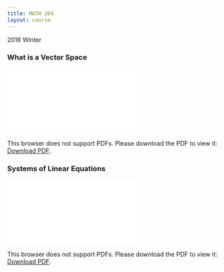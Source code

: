 ```yaml
---
title: MATH 204
layout: course
---
```


2016 Winter

<!--more-->
### What is a Vector Space
<object data="{{ site.url }}/assets/MATH204/VectorSpace.pdf" type="application/pdf" width="100%" height="850px">
    <embed src="{{ site.url }}/assets/MATH204/VectorSpace.pdf" type="application/pdf">
        <p>This browser does not support PDFs. Please download the PDF to view it: <a href="{{ site.url }}/assets/MATH204/VectorSpace.pdf">Download PDF</a>.</p>
    </embed>
</object>

### Systems of Linear Equations
<object data="{{ site.url }}/assets/MATH204/Systems of Linear Equations.pdf" type="application/pdf" width="100%" height="850px">
    <embed src="{{ site.url }}/assets/MATH204/Systems of Linear Equations.pdf" type="application/pdf">
        <p>This browser does not support PDFs. Please download the PDF to view it: <a href="{{ site.url }}/assets/MATH204/Systems of Linear Equations.pdf">Download PDF</a>.</p>
    </embed>
</object>
